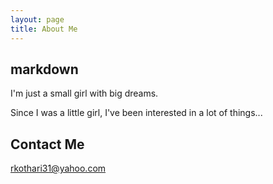 ```yaml
---
layout: page
title: About Me
---
```


## markdown
I'm just a small girl with big dreams.

Since I was a little girl, I've been interested in a lot of things...

## Contact Me
rkothari31@yahoo.com
